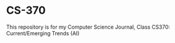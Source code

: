 # CS-370
This repository is for my Computer Science Journal, Class CS370: Current/Emerging Trends (AI)
